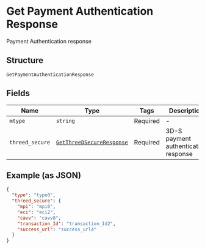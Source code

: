 
# Get Payment Authentication Response

Payment Authentication response

## Structure

`GetPaymentAuthenticationResponse`

## Fields

| Name | Type | Tags | Description |
|  --- | --- | --- | --- |
| `mtype` | `string` | Required | - |
| `threed_secure` | [`GetThreeDSecureResponse`](../../doc/models/get-three-d-secure-response.md) | Required | 3D-S payment authentication response |

## Example (as JSON)

```json
{
  "type": "type0",
  "threed_secure": {
    "mpi": "mpi0",
    "eci": "eci2",
    "cavv": "cavv8",
    "transaction_Id": "transaction_Id2",
    "success_url": "success_url4"
  }
}
```

